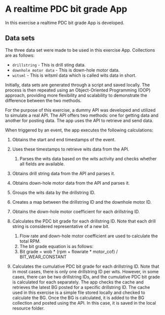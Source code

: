 # A realtime PDC bit grade App

In this exercise a realtime PDC bit grade App is developed.

## Data sets

The three data set were made to be used in this exercise App.
Collections are as follows:

* `drillstring` - This is drill sting data.
* `downhole motor data` - This is down-hole motor data.
* `witsml` - This is witsml data which is called wits data in short. 

Initially, data sets are generated through a script and saved locally. The process is then repeated using an Object-Oriented Programming (OOP) approach, providing more flexibility and scalability to demonstrate the difference between the two methods.

For the purpose of this exercise, a dummy API was developed and utilized to simulate a real API. The API offers two methods: one for getting data and another for posting data. The app uses the API to retrieve and send data.

When triggered by an event, the app executes the following calculations:

1. Obtains the start and end timestamps of the event.
2. Uses these timestamps to retrieve wits data from the API.
   1. Parses the wits data based on the wits activity and checks whether all fields are available.
3. Obtains drill string data from the API and parses it.
4. Obtains down-hole motor data from the API and parses it.
5. Groups the wits data by the drillstring ID.
6. Creates a map between the drillstring ID and the downhole motor ID.
7. Obtains the down-hole motor coefficient for each drillstring ID.
8. Calculates the PDC bit grade for each drillstring ID. 
Note that each drill string is considered representative of a new bit.
   1. Flow rate and down-hole motor coefficient are used to calculate the total RPM.
   2. The bit grade equation is as follows:
   3. Bit grade = wob * (rpm + flowrate * motor_cof) / BIT_WEAR_CONSTANT

9. Calculates the cumulative PDC bit grade for each drillstring ID. 
Note that in most cases, there is only one drillstring ID per wits. However, in some cases, there can be two drillstring IDs, and the cumulative PDC bit grade is calculated for each separately.
The app checks the cache and retrieves the latest BG posted for a specific drillstring ID. 
The cache used in this exercise is a simple file stored locally and checked to calculate the BG.
Once the BG is calculated, it is added to the BG collection and posted using the API. In this case, it is saved 
in the local resource folder.



